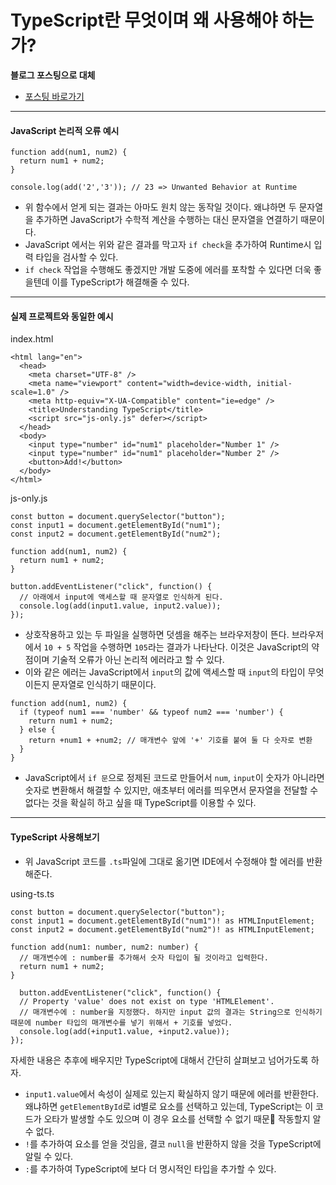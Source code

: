 # TypeScript란 무엇이며 왜 사용해야 하는가?

**블로그 포스팅으로 대체**
- [포스팅 바로가기](https://hymndev.tistory.com/79)

---

#### JavaScript 논리적 오류 예시
```
function add(num1, num2) {
  return num1 + num2;
}

console.log(add('2','3')); // 23 => Unwanted Behavior at Runtime
```
- 위 함수에서 얻게 되는 결과는 아마도 원치 않는 동작일 것이다. 왜냐하면 두 문자열을 추가하면 JavaScript가 수학적 계산을 수행하는 대신 문자열을 연결하기 때문이다.
- JavaScript 에서는 위와 같은 결과를 막고자 `if check`을 추가하여 Runtime시 입력 타입을 검사할 수 있다.
- `if check` 작업을 수행해도 좋겠지만 개발 도중에 에러를 포착할 수 있다면 더욱 좋을텐데 이를 TypeScript가 해결해줄 수 있다.

---

#### 실제 프로젝트와 동일한 예시

index.html
```
<html lang="en">
  <head>
    <meta charset="UTF-8" />
    <meta name="viewport" content="width=device-width, initial-scale=1.0" />
    <meta http-equiv="X-UA-Compatible" content="ie=edge" />
    <title>Understanding TypeScript</title>
    <script src="js-only.js" defer></script>		
  </head>
  <body>
    <input type="number" id="num1" placeholder="Number 1" />
    <input type="number" id="num1" placeholder="Number 2" />
    <button>Add!</button>
  </body>
</html>
```

js-only.js
```
const button = document.querySelector("button");
const input1 = document.getElementById("num1");
const input2 = document.getElementById("num2");

function add(num1, num2) {
  return num1 + num2;
}

button.addEventListener("click", function() {
  // 아래에서 input에 액세스할 때 문자열로 인식하게 된다.
  console.log(add(input1.value, input2.value));
});
```

- 상호작용하고 있는 두 파일을 실행하면 덧셈을 해주는 브라우저창이 뜬다. 브라우저에서 `10 + 5` 작업을 수행하면 `105`라는 결과가 나타난다. 이것은 JavaScript의 약점이며 기술적 오류가 아닌 논리적 에러라고 할 수 있다.
- 이와 같은 에러는 JavaScript에서 `input`의 값에 액세스할 때 `input`의 타입이 무엇이든지 문자열로 인식하기 때문이다.

```
function add(num1, num2) {
  if (typeof num1 === 'number' && typeof num2 === 'number') {
    return num1 + num2;
  } else {
    return +num1 + +num2; // 매개변수 앞에 '+' 기호를 붙여 둘 다 숫자로 변환
  }
}
```
- JavaScript에서 `if 문`으로 정제된 코드로 만들어서 `num`, `input`이 숫자가 아니라면 숫자로 변환해서 해결할 수 있지만, 애초부터 에러를 띄우면서 문자열을 전달할 수 없다는 것을 확실히 하고 싶을 때 TypeScript를 이용할 수 있다.

---

#### TypeScript 사용해보기
- 위 JavaScript 코드를 `.ts`파일에 그대로 옮기면 IDE에서 수정해야 할 에러를 반환해준다.

using-ts.ts
```
const button = document.querySelector("button");
const input1 = document.getElementById("num1")! as HTMLInputElement;
const input2 = document.getElementById("num2")! as HTMLInputElement;

function add(num1: number, num2: number) {
  // 매개변수에 : number를 추가해서 숫자 타입이 될 것이라고 입력한다.
  return num1 + num2;
}

  button.addEventListener("click", function() {
  // Property 'value' does not exist on type 'HTMLElement'. 
  // 매개변수에 : number을 지정했다. 하지만 input 값의 결과는 String으로 인식하기 때문에 number 타입의 매개변수를 넣기 위해서 + 기호를 넣었다.
  console.log(add(+input1.value, +input2.value));
});
```
자세한 내용은 추후에 배우지만 TypeScript에 대해서 간단히 살펴보고 넘어가도록 하자.
- `input1.value`에서 속성이 실제로 있는지 확실하지 않기 때문에 에러를 반환한다. 왜냐하면 `getElementById`로 id별로 요소를 선택하고 있는데, TypeScript는 이 코드가 오타가 발생할 수도 있으며 이 경우 요소를 선택할 수 없기 때문 작동할지 알 수 없다. 
- `!`를 추가하여 요소를 얻을 것임을, 결코 `null`을 반환하지 않을 것을 TypeScript에 알릴 수 있다.
- `:`를 추가하여 TypeScript에 보다 더 명시적인 타입을 추가할 수 있다.
